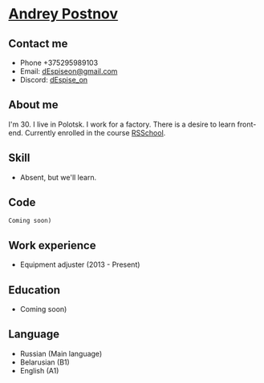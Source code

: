 # [Andrey Postnov](https://dEspiseon.github.io/rsschool-cv/cv)
## Contact me
  + Phone +375295989103
  + Email: dEspiseon@gmail.com
  + Discord: [dEspise_on](https://discordapp.com/users/189792058196623360/)
## About me
I'm 30. I live in Polotsk. I work for a factory. There is a desire to learn front-end. Currently enrolled in the course [RSSchool](https://rs.school/).
## Skill
- Absent, but we'll learn.
## Code
```
Coming soon)
```
## Work experience
+ Equipment adjuster (2013 - Present)
## Education
+ Coming soon)
## Language
+ Russian (Main language)
+ Belarusian (B1)
+ English (A1)
